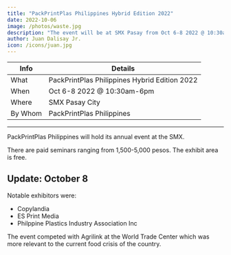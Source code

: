 ```yaml
---
title: "PackPrintPlas Philippines Hybrid Edition 2022"
date: 2022-10-06
image: /photos/waste.jpg
description: "The event will be at SMX Pasay from Oct 6-8 2022 @ 10:30am-6pm"
author: Juan Dalisay Jr.
icon: /icons/juan.jpg
---
```




Info | Details 
--- | ---
What | PackPrintPlas Philippines Hybrid Edition 2022
When | Oct 6-8 2022 @ 10:30am-6pm
Where | SMX Pasay City 
By Whom | PackPrintPlas Philippines
---



PackPrintPlas Philippines will hold its annual event at the SMX. 

There are paid seminars ranging from 1,500-5,000 pesos. The exhibit area is free. 


## Update: October 8

Notable exhibitors were:

- Copylandia
- ES Print Media
- Philppine Plastics Industry Association Inc  


The event competed with Agrilink at the World Trade Center which was more relevant to the current food crisis of the country. 

